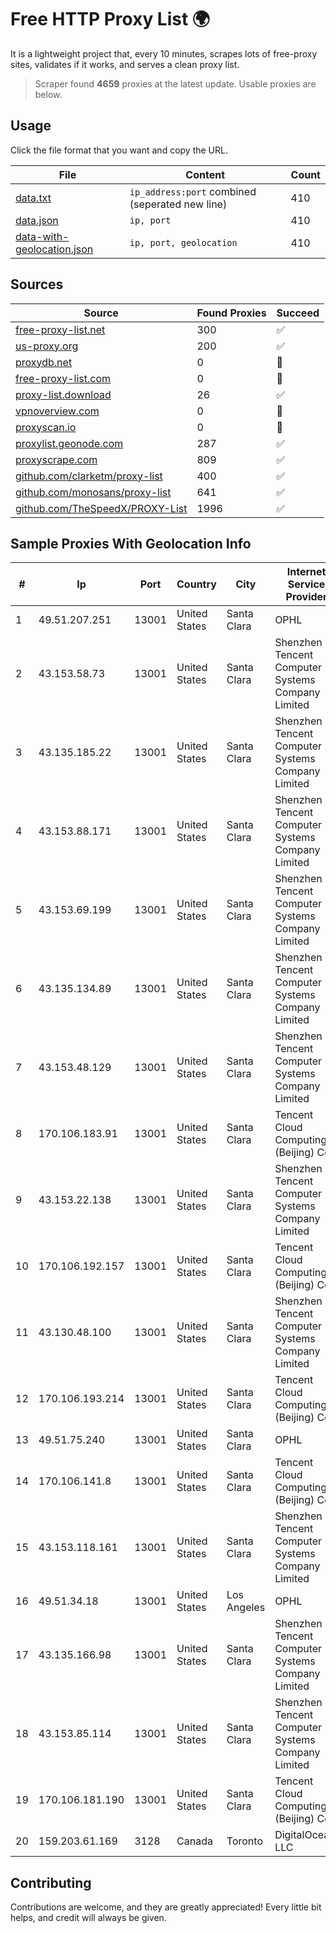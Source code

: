 
# Free HTTP Proxy List 🌍

It is a lightweight project that, every 10 minutes, scrapes lots of free-proxy sites, validates if it works, and serves a clean proxy list.


> Scraper found **4659** proxies at the latest update. Usable proxies are below.

## Usage

Click the file format that you want and copy the URL.


|File|Content|Count|
|----|-------|-----|
|[data.txt](https://raw.githubusercontent.com/themiralay/Proxy-List-World/master/data.txt)|`ip_address:port` combined (seperated new line)|410|
|[data.json](https://raw.githubusercontent.com/themiralay/Proxy-List-World/master/data.json)|`ip, port`|410|
|[data-with-geolocation.json](https://raw.githubusercontent.com/themiralay/Proxy-List-World/master/data-with-geolocation.json)|`ip, port, geolocation`|410|

## Sources

|Source|Found Proxies|Succeed|
|------|-------------|-------|
|[free-proxy-list.net](https://free-proxy-list.net)|300|✅|
|[us-proxy.org](https://www.us-proxy.org)|200|✅|
|[proxydb.net](http://proxydb.net)|0|🚫|
|[free-proxy-list.com](https://free-proxy-list.com/?page=&port=&type%5B%5D=http&type%5B%5D=https&up_time=0&search=Search)|0|🚫|
|[proxy-list.download](https://www.proxy-list.download/HTTP)|26|✅|
|[vpnoverview.com](https://vpnoverview.com/privacy/anonymous-browsing/free-proxy-servers)|0|🚫|
|[proxyscan.io](https://www.proxyscan.io)|0|🚫|
|[proxylist.geonode.com](https://proxylist.geonode.com/api/proxy-list?limit=300&page=1&sort_by=lastChecked&sort_type=desc&protocols=http,https)|287|✅|
|[proxyscrape.com](https://api.proxyscrape.com/v2/?request=displayproxies&protocol=http&timeout=10000&country=all&ssl=all&anonymity=all)|809|✅|
|[github.com/clarketm/proxy-list](https://raw.githubusercontent.com/clarketm/proxy-list/master/proxy-list-raw.txt)|400|✅|
|[github.com/monosans/proxy-list](https://raw.githubusercontent.com/monosans/proxy-list/main/proxies/http.txt)|641|✅|
|[github.com/TheSpeedX/PROXY-List](https://raw.githubusercontent.com/TheSpeedX/PROXY-List/master/http.txt)|1996|✅|


## Sample Proxies With Geolocation Info

|#|Ip|Port|Country|City|Internet Service Provider|
|-|--|----|-------|----|-------------------------|
|1|49.51.207.251|13001|United States|Santa Clara|OPHL|
|2|43.153.58.73|13001|United States|Santa Clara|Shenzhen Tencent Computer Systems Company Limited|
|3|43.135.185.22|13001|United States|Santa Clara|Shenzhen Tencent Computer Systems Company Limited|
|4|43.153.88.171|13001|United States|Santa Clara|Shenzhen Tencent Computer Systems Company Limited|
|5|43.153.69.199|13001|United States|Santa Clara|Shenzhen Tencent Computer Systems Company Limited|
|6|43.135.134.89|13001|United States|Santa Clara|Shenzhen Tencent Computer Systems Company Limited|
|7|43.153.48.129|13001|United States|Santa Clara|Shenzhen Tencent Computer Systems Company Limited|
|8|170.106.183.91|13001|United States|Santa Clara|Tencent Cloud Computing (Beijing) Co|
|9|43.153.22.138|13001|United States|Santa Clara|Shenzhen Tencent Computer Systems Company Limited|
|10|170.106.192.157|13001|United States|Santa Clara|Tencent Cloud Computing (Beijing) Co|
|11|43.130.48.100|13001|United States|Santa Clara|Shenzhen Tencent Computer Systems Company Limited|
|12|170.106.193.214|13001|United States|Santa Clara|Tencent Cloud Computing (Beijing) Co|
|13|49.51.75.240|13001|United States|Santa Clara|OPHL|
|14|170.106.141.8|13001|United States|Santa Clara|Tencent Cloud Computing (Beijing) Co|
|15|43.153.118.161|13001|United States|Santa Clara|Shenzhen Tencent Computer Systems Company Limited|
|16|49.51.34.18|13001|United States|Los Angeles|OPHL|
|17|43.135.166.98|13001|United States|Santa Clara|Shenzhen Tencent Computer Systems Company Limited|
|18|43.153.85.114|13001|United States|Santa Clara|Shenzhen Tencent Computer Systems Company Limited|
|19|170.106.181.190|13001|United States|Santa Clara|Tencent Cloud Computing (Beijing) Co|
|20|159.203.61.169|3128|Canada|Toronto|DigitalOcean, LLC|



## Contributing

Contributions are welcome, and they are greatly appreciated! Every
little bit helps, and credit will always be given.

